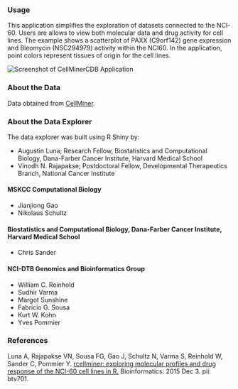 ### Usage
This application simplifies the exploration of datasets connected to the NCI-60. Users are allows to view both molecular data and drug activity for cell lines. The example shows a scatterplot of PAXX (C9orf142) gene expression and Bleomycin (NSC294979) activity within the NCI60. In the application, point colors represent tissues of origin for the cell lines.

![Screenshot of CellMinerCDB Application](files/rcellminer_screenshot_anno.png)

### About the Data
Data obtained from [CellMiner](http://discover.nci.nih.gov/cellminer/). 

### About the Data Explorer
The data explorer was built using R Shiny by:

* Augustin Luna; Research Fellow, Biostatistics and Computational Biology, Dana-Farber Cancer Institute, Harvard Medical School
* Vinodh N. Rajapakse; Postdoctoral Fellow, Developmental Therapeutics Branch, National Cancer Institute

#### MSKCC Computational Biology
* Jianjiong Gao
* Nikolaus Schultz

#### Biostatistics and Computational Biology, Dana-Farber Cancer Institute, Harvard Medical School
* Chris Sander

#### NCI-DTB Genomics and Bioinformatics Group
* William C. Reinhold
* Sudhir Varma
* Margot Sunshine
* Fabricio G. Sousa
* Kurt W. Kohn
* Yves Pommier

### References
Luna A, Rajapakse VN, Sousa FG, Gao J, Schultz N, Varma S, Reinhold W, Sander C, Pommier Y. [rcellminer: exploring molecular profiles and drug response of the NCI-60 cell lines in R.](https://www.ncbi.nlm.nih.gov/pubmed/26635141) Bioinformatics. 2015 Dec 3. pii: btv701.

